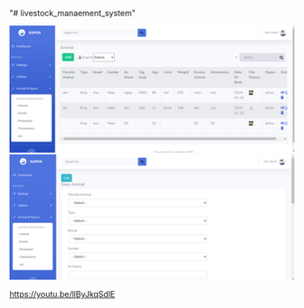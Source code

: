 "# livestock_manaement_system" 

<img src="images/Screenshot.png">

<img src="images/Screenshot2.png">

https://youtu.be/llByJkqSdlE
